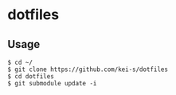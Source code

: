 # dotfiles

## Usage

```
$ cd ~/
$ git clone https://github.com/kei-s/dotfiles
$ cd dotfiles
$ git submodule update -i
```
